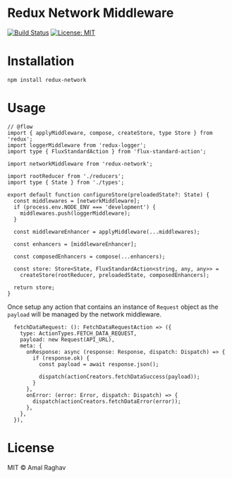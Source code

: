 # Redux Network Middleware

[![Build Status](https://travis-ci.org/arghav/redux-network.svg?branch=master)](https://travis-ci.org/arghav/redux-network) [![License: MIT](https://img.shields.io/badge/License-MIT-blue.svg)](https://opensource.org/licenses/MIT)

# Installation

`npm install redux-network`

# Usage

```
// @flow
import { applyMiddleware, compose, createStore, type Store } from 'redux';
import loggerMiddleware from 'redux-logger';
import type { FluxStandardAction } from 'flux-standard-action';

import networkMiddleware from 'redux-network';

import rootReducer from './reducers';
import type { State } from './types';

export default function configureStore(preloadedState?: State) {
  const middlewares = [networkMiddleware];
  if (process.env.NODE_ENV === 'development') {
    middlewares.push(loggerMiddleware);
  }

  const middlewareEnhancer = applyMiddleware(...middlewares);

  const enhancers = [middlewareEnhancer];

  const composedEnhancers = compose(...enhancers);

  const store: Store<State, FluxStandardAction<string, any, any>> =
    createStore(rootReducer, preloadedState, composedEnhancers);

  return store;
}
```

Once setup any action that contains an instance of `Request` object as the `payload` will be managed by the network middleware.

```
  fetchDataRequest: (): FetchDataRequestAction => ({
    type: ActionTypes.FETCH_DATA_REQUEST,
    payload: new Request(API_URL),
    meta: {
      onResponse: async (response: Response, dispatch: Dispatch) => {
        if (response.ok) {
          const payload = await response.json();

          dispatch(actionCreators.fetchDataSuccess(payload));
        }
      },
      onError: (error: Error, dispatch: Dispatch) => {
        dispatch(actionCreators.fetchDataError(error));
      },
    },
  }),
```

# License

MIT © Amal Raghav
